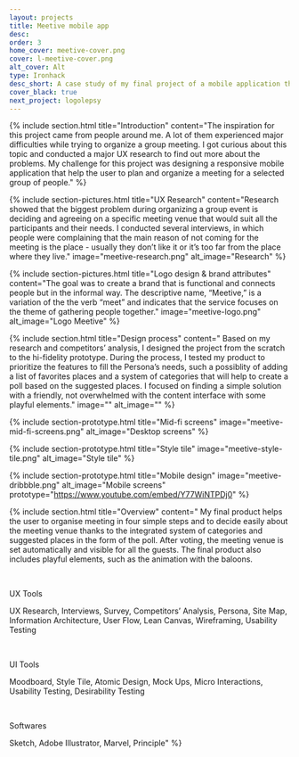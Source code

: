 ```yaml
---
layout: projects
title: Meetive mobile app
desc: 
order: 3
home_cover: meetive-cover.png
cover: l-meetive-cover.png
alt_cover: Alt
type: Ironhack
desc_short: A case study of my final project of a mobile application that helps its user to organize and plan a group meeting
cover_black: true
next_project: logolepsy
---
```

{%
     include section.html 
     title="Introduction"
     content="The inspiration for this project came from people around me. A lot of them experienced major difficulties while trying to organize a group meeting. I got curious about this topic and conducted a major UX research to find out more about the problems. My challenge for this project was designing a responsive mobile application that help the user to plan and organize a meeting for a selected group of people."
%}

{%
     include section-pictures.html
     title="UX Research"
     content="Research showed that the biggest problem during organizing a group event is deciding and agreeing on a specific meeting venue that would suit all the participants and their needs. I conducted several interviews, in which people were complaining that the main reason of not coming for the meeting is the place - usually they don’t like it or it’s too far from the place where they live."
     image="meetive-research.png"
     alt_image="Research"
%}

{%
     include section-pictures.html
     title="Logo design & brand attributes"
     content="The goal was to create a brand that is functional and connects people but in the informal way. The descriptive name, “Meetive,” is a variation of the the verb “meet” and indicates that the service focuses on the theme of gathering people together."
     image="meetive-logo.png"
     alt_image="Logo Meetive"
%}

{%
     include section.html
     title="Design process"
     content="
Based on my research and competitors’ analysis, I designed the project from the scratch to the hi-fidelity prototype. During the process, I tested my product to prioritize the features to fill the Persona’s needs, such a possiblity of adding a list of favorites places and a system of categories that will help to create a poll based on the suggested places. I focused on finding a simple solution with a friendly, not overwhelmed with the content interface with some playful elements."
     image=""
     alt_image=""
%}

{%
     include section-prototype.html
     title="Mid-fi screens"
     image="meetive-mid-fi-screens.png"
     alt_image="Desktop screens"
%}

{%
     include section-prototype.html
     title="Style tile"
     image="meetive-style-tile.png"
     alt_image="Style tile"
%}

{%
     include section-prototype.html
     title="Mobile design"
     image="meetive-dribbble.png"
     alt_image="Mobile screens"
     prototype="https://www.youtube.com/embed/Y77WiNTPDj0"
%}

{%
     include section.html
     title="Overview"
     content="
My final product helps the user to organise meeting in four simple steps and to decide easily about the meeting venue thanks to the integrated system of categories and suggested places in the form of the poll. After voting, the meeting venue is set automatically and visible for all the guests. The final product also includes playful elements, such as the animation with the baloons.

&nbsp;


UX Tools


UX Research, Interviews, Survey, Competitors’ Analysis, Persona, Site Map, Information Architecture, User Flow, Lean Canvas, Wireframing, Usability Testing

&nbsp; 


UI Tools


Moodboard, Style Tile, Atomic Design, Mock Ups, Micro Interactions, Usability Testing, Desirability Testing

&nbsp;


Softwares


Sketch, Adobe Illustrator, Marvel, Principle"
%}